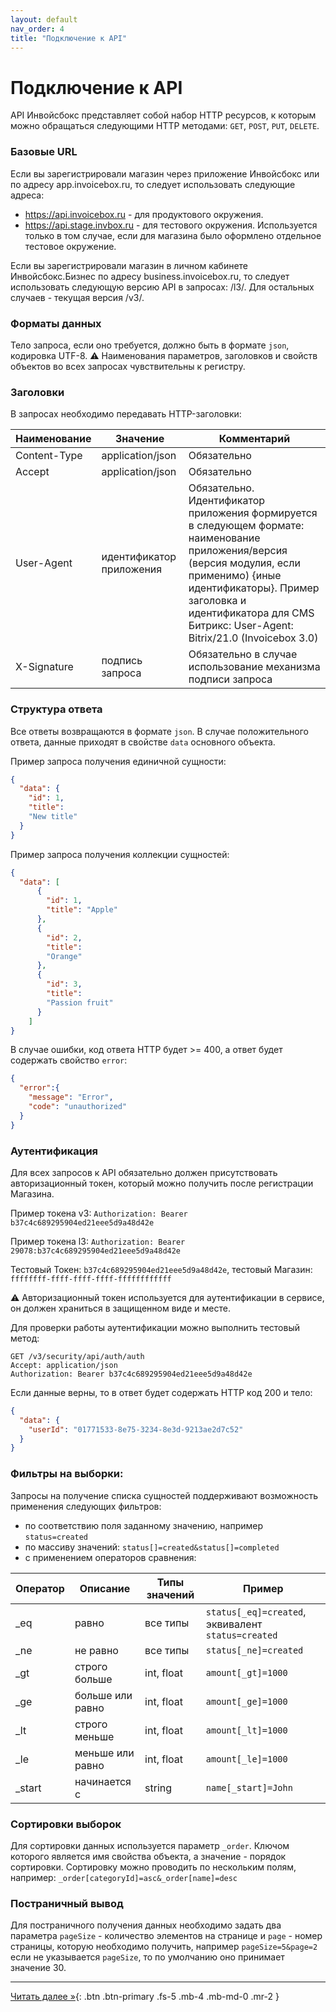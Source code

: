 ```yaml
---
layout: default
nav_order: 4
title: "Подключение к API"
---
```


# Подключение к API

API Инвойсбокс представляет собой набор HTTP ресурсов, к которым можно обращаться следующими HTTP методами: `GET`, `POST`, `PUT`, `DELETE`.

### Базовые URL

Если вы зарегистрировали магазин через приложение Инвойсбокс или по адресу app.invoicebox.ru, то
следует использовать следующие адреса:

- https://api.invoicebox.ru - для продуктового окружения.
- https://api.stage.invbox.ru - для тестового окружения. Используется только в том случае, если для магазина было оформлено отдельное тестовое окружение.

Если вы зарегистрировали магазин в личном кабинете Инвойсбокс.Бизнес по адресу business.invoicebox.ru, то
следует использовать следующую версию API в запросах: /l3/. Для остальных случаев - текущая версия /v3/.


### Форматы данных

Тело запроса, если оно требуется, должно быть в формате `json`, кодировка UTF-8.
:warning: Наименования параметров, заголовков и свойств объектов во всех запросах чувствительны к регистру.


### Заголовки

В запросах необходимо передавать HTTP-заголовки:

| Наименование | Значение                 | Комментарий                                                                                                                                                                                                                                               |
|--------------|--------------------------|-----------------------------------------------------------------------------------------------------------------------------------------------------------------------------------------------------------------------------------------------------------|
| Content-Type | application/json         | Обязательно                                                                                                                                                                                                                                               |
| Accept       | application/json         | Обязательно                                                                                                                                                                                                                                               |
| User-Agent   | идентификатор приложения | Обязательно. Идентификатор приложения формируется в следующем формате: наименование приложения/версия (версия модулия, если применимо) {иные идентификаторы}. Пример заголовка и идентификатора для CMS Битрикс: User-Agent: Bitrix/21.0 (Invoicebox 3.0) |
| X-Signature  | подпись запроса          | Обязательно в случае использование механизма подписи запроса                                                                                                                                                                                              |

### Структура ответа

Все ответы возвращаются в формате `json`. 
В случае положительного ответа, данные приходят в свойстве `data` основного объекта.

Пример запроса получения единичной сущности:
```json
{
  "data": {
    "id": 1,
    "title":
    "New title"
  }
}
```

Пример запроса получения коллекции сущностей:
```json
{
  "data": [
      {
        "id": 1,
        "title": "Apple"
      },
      {
        "id": 2,
        "title":
        "Orange"
      },
      {
        "id": 3,
        "title":
        "Passion fruit"
      }
    ]
}
```

В случае ошибки, код ответа HTTP будет >= 400, а ответ будет содержать свойство `error`:
```json
{
  "error":{
    "message": "Error",
    "code": "unauthorized"
  }
}
```

### Аутентификация

Для всех запросов к API обязательно должен присутствовать авторизационный токен, который можно получить после регистрации Магазина.

Пример токена v3: `Authorization: Bearer b37c4c689295904ed21eee5d9a48d42e` 

Пример токена l3: `Authorization: Bearer 29078:b37c4c689295904ed21eee5d9a48d42e` 

Тестовый Токен: `b37c4c689295904ed21eee5d9a48d42e`, тестовый Магазин: `ffffffff-ffff-ffff-ffff-ffffffffffff`

:warning: Авторизационный токен используется для аутентификации в сервисе, он должен храниться в защищенном виде и месте.

Для проверки работы аутентификации можно выполнить тестовый метод:
```
GET /v3/security/api/auth/auth
Accept: application/json
Authorization: Bearer b37c4c689295904ed21eee5d9a48d42e
```

Если данные верны, то в ответ будет содержать HTTP код 200 и тело:
```json
{
  "data": {
    "userId": "01771533-8e75-3234-8e3d-9213ae2d7c52"
  }
}
```

### Фильтры на выборки:

Запросы на получение списка сущностей поддерживают возможность применения следующих фильтров:
- по соответствию поля заданному значению, например `status=created`
- по массиву значений: `status[]=created&status[]=completed`
- с применением операторов сравнения:

| Оператор | Описание         | Типы значений | Пример                                             |
|----------|------------------|---------------|----------------------------------------------------|
| _eq      | равно            | все типы      | `status[_eq]=created`, эквивалент `status=created` |
| _ne      | не равно         | все типы      | `status[_ne]=created`                              |
| _gt      | строго больше    | int, float    | `amount[_gt]=1000`                                 |
| _ge      | больше или равно | int, float    | `amount[_ge]=1000`                                 |
| _lt      | строго меньше    | int, float    | `amount[_lt]=1000`                                 |
| _le      | меньше или равно | int, float    | `amount[_le]=1000`                                 |
| _start   | начинается с     | string        | `name[_start]=John`                                |

### Сортировки выборок

Для сортировки данных используется параметр `_order`. Ключом которого является имя свойства объекта,
а значение - порядок сортировки. Сортировку можно проводить по нескольким полям, например:
`_order[categoryId]=asc&_order[name]=desc`

### Постраничный вывод

Для постраничного получения данных необходимо задать два параметра `pageSize` - количество элементов
на странице и `page` - номер страницы, которую необходимо получить, например `pageSize=5&page=2`
если не указывается `pageSize`, то по умолчанию оно принимает значение 30.

---

[Читать далее &raquo;](/docs/api){: .btn .btn-primary .fs-5 .mb-4 .mb-md-0 .mr-2 }
